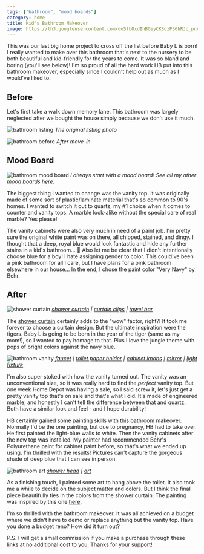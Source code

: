 ```yaml
---
tags: ["bathroom", "mood boards"]
category: home
title: Kid's Bathroom Makeover
image: https://lh3.googleusercontent.com/do5lbOxdIhBGiyCKSdzP36bRJU_pnAx4vu5Fq4phl0HrE98_1ljPTUJB8TPaEJ0zzdVnnRCXl4eKIxHjr161V5dKzWivxuipuoLVIYGtX19QBERsiODfhcN89fT_rhmT0GRG6CSR2OcU73WiATo1AL3Da9aaRwmyEyrPax5g0jlknvn-PSNwmM-rClMsu3bfzBxVRtw3IcFcchvUelfGepiSMya61FDGwGAMXYpuMdqc7_hOEPXfFAzz4DUWq-_8buo4Mky9A9TNQY2SKnnA2BOv_Or6VBAFOqlFiI_LefC_AAd8Y6oQjSue6r0SrYI_XATZrPdkuiEb0npdll5NhSGv8xjYqrNB3Uy4P5QKBd5U4SDiV-QEq2XU_Px7AV6SESq7C9cDYPNLXkVyZVN9FkfTpQrkKm6ItE3ezOU0GM7wApp4ofdtuxOKaFMjOhvIljpH3OBv-gDQjN2vdZp555KVQ2GZsS0KxxNPLJlBGU2ilwAI4ppqDlzif8i3Scm9J19iYL_JN9MN9fqYIyvASFzJAcopOxUarWnI7nOlQbIX-woM2ud0QD0sI9mCqoJuiO9nOWv-CK5jbUPD-TJyi7JeAiiXlImLjnkxqPFCOx_gfcz6SfTEQJuzfO0FHCHOaF2BkjavgpXwVE6-5-lhe0hapnOT4QUgeZABj6RjPWbPwL6AMRu42ZpfZ3j-lsyxPN9TlPK5lfjefyAIg-DpD_dXBftf8HfbnhUjZDA6NgBBGck9mD0p0pcZdj56A4F_RZlZehgesPOJUXCrpWuUS8wU43lAaf3JtMps85tkU40ZTQC2lBp5Fw=w738-h984-no?authuser=0
---
```


This was our last big home project to cross off the list before Baby L is born! I really wanted to make over this bathroom that's next to the nursery to be both beautiful and kid-friendly for the years to come. It was so bland and boring (you'll see below)! I'm so proud of all the hard work HB put into this bathroom makeover, especially since I couldn't help out as much as I would've liked to.

## Before

Let's first take a walk down memory lane. This bathroom was largely neglected after we bought the house simply because we don't use it much.

![bathroom listing](https://lh3.googleusercontent.com/-nxMXVKhWhKuhD-wi18zxri5rAmQHiDCUEn8cKXGFOWTq1dQZ_Yhqu5CE44Fm1rDAfEhESHqJoFT3LUxGB0cj2VrSH5vp4ChTQ_nrHrTFnM5GoLbqJwl1CY7hVW7TOLJVQdeWg4oAcHFHinverMClwj6XPykRuIRx00j8Bj8k-uvIG3D_cTv78dZCqxquK-U9XEPMYtfWYyLv-W6R8aLE1RKyRJgj2d5XSB94r7KAVR0awUAUWxf2pzUXQ0AkLlJR6n8iO-OqFKdy1afnl7dqASoediGjlpyTjxJM3cjUdpOYUtd1Vz2vPNtkw4N7DPOiEd_A94QyyXH4_XzkarFNFxqCwydAv6wlVOSt28oXkRO61C33hwwGLPRIpdoaoex6IoCn795MUsJ6MqXoaUTl7jIC_ewxwOkrd6j_hGNB8yk7ZNCPAW-ZIMtgHa0IPiYhe9rgvKJsteIFSz2jJd5zb5v7rHmuMBduuxJOYe2p0VoWlhIxcyvdYZGHxml_0UcIRinnuSdTqeoRpfYe-gpHL6HJBklijXWeNa8tnqgpEoYq8X9yGl38BUawsq-WjJ2KDbsygnstFhOwbknljwcKHa9v-_0VHXeJmyLdd_mR6LBKHN9hXn7wwnZa9x1_nkfy_QoO2fHZesQbC6ImnScLqKX9PC7psVBy1R0N30sCO0hmQ-ptzLGCCdAvrYo_n5WaUQ7hPMQaDqNOS5tsSlwygMo2eraYBY4p-pK7KW1-12duYNdTdCTUFxts0idX1CdkkgLJOnDusslpIJQ1_5rPF44pRQ5_5RqCVr672askRSYlF9BmFFPFA=w1024-h683-no?authuser=0)
*The original listing photo*

![bathroom before](https://lh3.googleusercontent.com/htCFCKCOdgUXkD70N9RTqv6flpIEiVY7JL-jFPzlPbuujVbvCXg5aKQtIKY_Qdf4yGgKE3IVIexzy1iG00T8tW_jyDiXpdYbHbXhyjDQ49at8wmq-7J_9HUHTJ_6DTESkJ6e3zb_skx_291ksTvxarlq6GG1BjMtjkkOQetkmA6NQ_rCxjAXTOO-39n7PHG9lQgUDU2kBxxMRpHI67nmrWGnv7j53IrMWRbcCv6iPGAwEEmfJd2Q_EIEDKKX4qWy49n-GxyOvViiCW-TDHOpyrJLut-BPxunrZtU-xDaujJL9VKGXPrH3TKPnC8HuT0jf0IT9Aoyw8RP_lOPN8zAe5oNODsl_FIcvS9FD7hp330zxYVN4EA0DnzYJIxs1IBN50UNoiDuKL6NGq1mwJKKGq3dKld4apG8RHckaN1gXBTmkeyK4ykbNGoCMHXzvKGEnchgi7YlbUX2Li75nJwchqSt8qZT2zxfuwqm1AP0ArLuNru0_mvI1QcAHZZd3mnMQKu9ABRkgqV2_qdY6xZpyUAgpbA2EbHOk35amxMGRXl8li6KcZdRqtFRRzVZ9tryQ2NEM5wNM-aIJOwSt4Eqs8IAJGVeN5fGHrhV4zAsyhHMxGRSnw0X6doSvJWfqCuiO284BT5spkWnFcnLTQxC_EqAvC4Izc_Z1ezqx8v0ffpj2XsBLy0Sqvd2mvCVmO7tC3mcASrQSxEsxWVB56H9qtaLmlIa3slJ607hu-XHk91NceFE6pivNruKyLLWg78qsMjm5-ss_3_S2rWI1eibjR2EqW5GAI9IMLDZHWkgMkPHOYQbamBOIg=w738-h984-no?authuser=0)
*After move-in*

## Mood Board

![bathroom mood board](https://i.imgur.com/uV87VB4.png)
*I always start with a mood board! See all my other mood boards [here](/tag/mood-boards).*

The biggest thing I wanted to change was the vanity top. It was originally made of some sort of plastic/laminate material that's so common to 90's homes. I wanted to switch it out to quartz, my #1 choice when it comes to counter and vanity tops. A marble look-alike without the special care of real marble? Yes please!

The vanity cabinets were also very much in need of a paint job. I'm pretty sure the original white paint was on there, all chipped, stained, and dingy. I thought that a deep, royal blue would look fantastic and hide any further stains in a kid's bathroom... :grimacing: Also let me be clear that I didn't intentionally choose blue for a boy! I hate assigning gender to color. This could've been a pink bathroom for all I care, but I have plans for a pink bathroom elsewhere in our house... In the end, I chose the paint color "Very Navy" by Behr.

## After

![shower curtain](https://lh3.googleusercontent.com/do5lbOxdIhBGiyCKSdzP36bRJU_pnAx4vu5Fq4phl0HrE98_1ljPTUJB8TPaEJ0zzdVnnRCXl4eKIxHjr161V5dKzWivxuipuoLVIYGtX19QBERsiODfhcN89fT_rhmT0GRG6CSR2OcU73WiATo1AL3Da9aaRwmyEyrPax5g0jlknvn-PSNwmM-rClMsu3bfzBxVRtw3IcFcchvUelfGepiSMya61FDGwGAMXYpuMdqc7_hOEPXfFAzz4DUWq-_8buo4Mky9A9TNQY2SKnnA2BOv_Or6VBAFOqlFiI_LefC_AAd8Y6oQjSue6r0SrYI_XATZrPdkuiEb0npdll5NhSGv8xjYqrNB3Uy4P5QKBd5U4SDiV-QEq2XU_Px7AV6SESq7C9cDYPNLXkVyZVN9FkfTpQrkKm6ItE3ezOU0GM7wApp4ofdtuxOKaFMjOhvIljpH3OBv-gDQjN2vdZp555KVQ2GZsS0KxxNPLJlBGU2ilwAI4ppqDlzif8i3Scm9J19iYL_JN9MN9fqYIyvASFzJAcopOxUarWnI7nOlQbIX-woM2ud0QD0sI9mCqoJuiO9nOWv-CK5jbUPD-TJyi7JeAiiXlImLjnkxqPFCOx_gfcz6SfTEQJuzfO0FHCHOaF2BkjavgpXwVE6-5-lhe0hapnOT4QUgeZABj6RjPWbPwL6AMRu42ZpfZ3j-lsyxPN9TlPK5lfjefyAIg-DpD_dXBftf8HfbnhUjZDA6NgBBGck9mD0p0pcZdj56A4F_RZlZehgesPOJUXCrpWuUS8wU43lAaf3JtMps85tkU40ZTQC2lBp5Fw=w738-h984-no?authuser=0)
*[shower curtain](https://society6.com/product/jungle-cats-roaring-tigers_shower-curtain?curator=jessicapei) | [curtain clips](https://amzn.to/3q5ehxR) | [towel bar](https://amzn.to/3RANTHJ)*

The [shower curtain](https://society6.com/product/jungle-cats-roaring-tigers_shower-curtain?curator=jessicapei) certainly adds to the "wow" factor, right?! It took me forever to choose a curtain design. But the ultimate inspiration were the tigers. Baby L is going to be born in the year of the tiger (same as my mom!), so I wanted to pay homage to that. Plus I love the jungle theme with pops of bright colors against the navy blue.

![bathroom vanity](https://lh3.googleusercontent.com/qTG954JPulUY-_EfWude9FWeCrvDUMDgS_NGJZnQFjDDeJCrTt0v8K5jeSqI59Mpx3r-7XqrS2yYmCUgt3elQAc9b6eZLQjbEH4-nBTmerL7hbvdI3t-ErFLqMUKVGk_kv4YGW9MX7FYCzzWe3l3Ou_V4pRQwakI9GaCf2mA9vyDGASEjUijOgk6yLso9OdX5_AiTaDfOA_yjUMlnC8H0GOOrPTMb4jfaszsG5tMYg4oZEZLWM2tlagVfaIXcTwzGc5-LJfZgKh1V6Wf2TCKm-VXY13p0wwYDyIIgVVm2pZuY_yvqJEuusq3cl_awrm5L4tuE7_rKsHXtgY8GNLmrnwBjkQC0LkK7mRfIwIA1kjA27CFEMJJdUjpWyW6Prc1bMEeFN1wMcbqYZCCJpAbi5YeonnSp7vvNjLJgyu_x-hljorjX0bgCaE00pDoFVa7izTLXIlpYWsatEnwJdu_ol6sokr5hPDfS1Ta7QKN_rY4L1SbDv2SNQJtLCHunANT9_-QkB4-aCCwvKypDOHYMX_t-3bZoKrPm6nvEK90AyVp8m7nco1Aa7BTgy-RZO6dKvWNCTIeMbv1_-EnDdnGsy_jgNmgPopkrKhMHOr4y2jFBNASiWl7Va5yCWHYL1nZLn-O--5sj2JYyXKz0Sl_7dkaNFc1zl83fodNi4tbOP6dfMwBgD6Ddj0L5Q7JcH7-TKt9VgD9caO6mtWvCpWWpXuM8TUN2EbfpjVvQrFyu8gMaExnZmxr0kP3ZeGuS5DAnm7xpbTSWpaUqNpEaHdhqzaVB6KhMwcbJ7p3Eul5PPxpdyNydGnIKQ=w738-h984-no?authuser=0)
*[faucet](https://amzn.to/3RPiyl5) | [toilet paper holder](https://amzn.to/3AD2QSM) | [cabinet knobs](https://amzn.to/3cJ3qqk) | [mirror](https://amzn.to/3elraBl) | [light fixture](https://amzn.to/3Bc8fC8)*

I'm also super stoked with how the vanity turned out. The vanity was an unconventional size, so it was really hard to find the *perfect* vanity top. But one week Home Depot was having a sale, so I said screw it, let's just get a pretty vanity top that's on sale and that's what I did. It's made of engineered marble, and honestly I can't tell the difference between that and quartz. Both have a similar look and feel - and I hope durability!

HB certainly gained some painting skills with this bathroom makeover. Normally I'd be the one painting, but due to pregnancy, HB had to take over. He first painted the light-blue walls to white. Then the vanity cabinets after the new top was installed. My painter had recommended Behr's Polyurethane paint for cabinet paint before, so that's what we ended up using. I'm thrilled with the results! Pictures can't capture the gorgeous shade of deep blue that I can see in person.

![bathroom art](https://lh3.googleusercontent.com/NercGp2YLhnSorC63ETWq8iciglKVF6l_ALNTAsp_vG15AzMTPgDtqV0Hj7NKapq-MNSinSKkCE7TWGbWlBk0Z6AwN7rkWGzs6aDCjEwHvPMpHbRMBNmIvfkf7YdH7Mha8SvQE7WQx4bril16KW4wUebV3JUw93wBXNBPGKrK2Kt-aLZ2cobVw1kbhBLXrflCzdT8X7kOEGGTIAFeQq4xAVcUyYFp75WLpYikmCeXl1f6C3BADJ5EsDtn6u1u64He9o_18hFJIAMjJSIIVB--eXmbia7cyrBirTYGHo_l33lxhqiChnc2fdas2VlNp-jzmo8-fW54gt8AF6akjyCMTmGvGA26r1rMSx8riAtZ8ErFpS2s8PuO0fbxV5Ei-iA2wGK6BLxQ4nqaDLbOUu1WIYfBKONZP9vLICEiGDimAOqupn-FCRN9P4xll66mg8RzUi92lYmBk4tvOXi93_pA7HNt-qFsRnHpw-2XdniUoR7D3vWzauyqZeoMZDoR2f2Rot9YBfCCxYfRIvHQdWa6ka72woJ8ao__36uAehRfDRm9mbuND_CiNodOMR_pTLLdiVuc77mYd4bwPpX_USZ5d2vfJqOWyrVwg6kj9F83ztkHdMOQq_TT-pMMM5G4E-uLD74Mf0sGA8lghYOH2au7duW3mf0zpgXhEX1D5qjnEPTaNeZLmiMZt8msPZC8GVIGta0G3fiUScnTHxplx4H0VKp3L6aL5ypLTtHI1rsSonJhOruB8uz96K5UOtibphXSOHJF788E6_QSSdfOjn00H5ge-q3YttVGVtyHirYeLbddz1Lbjc3Vw=w738-h984-no?authuser=0)
*[shower head](https://amzn.to/3edu0It) | [art](https://society6.com/product/abstraction-mountains_print?curator=jessicapei)*

As a finishing touch, I painted some art to hang above the toilet. It also took me a while to decide on the subject matter and colors. But I think the final piece beautifully ties in the colors from the shower curtain. The painting was inspired by this one [here](https://society6.com/product/abstraction-mountains_print?curator=jessicapei).

I'm so thrilled with the bathroom makeover. It was all achieved on a budget where we didn't have to demo or replace anything but the vanity top. Have you done a budget reno? How did it turn out?

P.S. I will get a small commission if you make a purchase through these links at no additional cost to you. Thanks for your support!